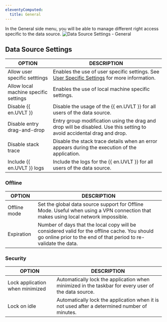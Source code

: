 ```yaml
---
eleventyComputed:
  title: General
---
```

In the General side menu, you will be able to manage different right access specific to the data source.
![Data Source Settings - General](https://cdnweb.devolutions.net/docs/en/rdm/mac/clip10374.png)

## Data Source Settings
| OPTION                                | DESCRIPTION                                                                                    |
|---------------------------------------|------------------------------------------------------------------------------------------------|
| Allow user specific setttings         | Enables the use of user specific settings. See [User Specific Settings](/rdm/mac/commands/edit/setting-overrides/user-specific-settings/) for more information. |
| Allow local machine specific settings | Enables the use of local machine specific settings.                                            |
| Disable {{ en.UVLT }}                 | Disable the usage of the {{ en.UVLT }} for all users of the data source.                       |
| Disable entry drag-and-drop           | Entry group modification using the drag and drop will be disabled. Use this setting to avoid accidental drag and drop. |
| Disable stack trace                   | Disable the stack trace details when an error appears during the execution of the application. |
| Include {{ en.UVLT }} logs            | Include the logs for the {{ en.UVLT }} for all users of the data source.                       |

### Offline
| OPTION       | DESCRIPTION |
|--------------|-------------|
| Offline mode | Set the global data source support for Offline Mode. Useful when using a VPN connection that makes using local network impossible. |
| Expiration   | Number of days that the local copy will be considered valid for the offline cache. You should go online prior to the end of that period to re-validate the data. |

### Security
| OPTION                          | DESCRIPTION                                                                                         |
|---------------------------------|-----------------------------------------------------------------------------------------------------|
| Lock application when minimized | Automatically lock the application when minimized in the taskbar for every user of the data source. |
| Lock on idle                    | Automatically lock the application when it is not used after a determined number of minutes.        |
